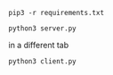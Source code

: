 ```
pip3 -r requirements.txt
```

```
python3 server.py
```

in a different tab

```
python3 client.py
```